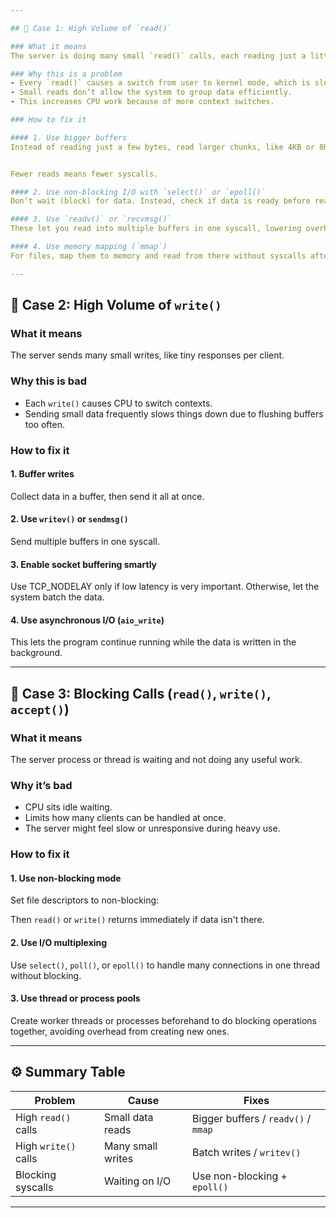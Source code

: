 ```yaml
---

## 🧩 Case 1: High Volume of `read()`

### What it means
The server is doing many small `read()` calls, each reading just a little bit of data.

### Why this is a problem
- Every `read()` causes a switch from user to kernel mode, which is slow.  
- Small reads don’t allow the system to group data efficiently.  
- This increases CPU work because of more context switches.

### How to fix it

#### 1. Use bigger buffers  
Instead of reading just a few bytes, read larger chunks, like 4KB or 8KB.


Fewer reads means fewer syscalls.

#### 2. Use non-blocking I/O with `select()` or `epoll()`  
Don’t wait (block) for data. Instead, check if data is ready before reading. This helps manage many clients better.

#### 3. Use `readv()` or `recvmsg()`  
These let you read into multiple buffers in one syscall, lowering overhead.

#### 4. Use memory mapping (`mmap`)  
For files, map them to memory and read from there without syscalls after mapping.

---
```


## 🧩 Case 2: High Volume of `write()`

### What it means
The server sends many small writes, like tiny responses per client.

### Why this is bad
- Each `write()` causes CPU to switch contexts.  
- Sending small data frequently slows things down due to flushing buffers too often.

### How to fix it

#### 1. Buffer writes  
Collect data in a buffer, then send it all at once.


#### 2. Use `writev()` or `sendmsg()`  
Send multiple buffers in one syscall.

#### 3. Enable socket buffering smartly  
Use TCP_NODELAY only if low latency is very important. Otherwise, let the system batch the data.

#### 4. Use asynchronous I/O (`aio_write`)  
This lets the program continue running while the data is written in the background.

---

## 🧩 Case 3: Blocking Calls (`read()`, `write()`, `accept()`)

### What it means
The server process or thread is waiting and not doing any useful work.

### Why it’s bad
- CPU sits idle waiting.  
- Limits how many clients can be handled at once.  
- The server might feel slow or unresponsive during heavy use.

### How to fix it

#### 1. Use non-blocking mode  
Set file descriptors to non-blocking:


Then `read()` or `write()` returns immediately if data isn't there.

#### 2. Use I/O multiplexing  
Use `select()`, `poll()`, or `epoll()` to handle many connections in one thread without blocking.

#### 3. Use thread or process pools  
Create worker threads or processes beforehand to do blocking operations together, avoiding overhead from creating new ones.

---

## ⚙️ Summary Table

| Problem            | Cause           | Fixes                             |
|--------------------|-----------------|----------------------------------|
| High `read()` calls | Small data reads | Bigger buffers / `readv()` / `mmap` |
| High `write()` calls| Many small writes| Batch writes / `writev()`         |
| Blocking syscalls   | Waiting on I/O  | Use non-blocking + `epoll()`      |

---
